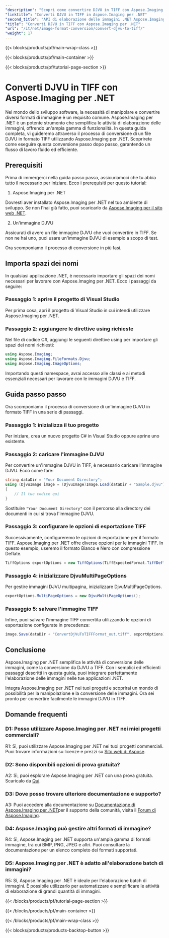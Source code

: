 ```yaml
---
"description": "Scopri come convertire DJVU in TIFF con Aspose.Imaging per .NET, un versatile strumento di manipolazione delle immagini. Semplifica le tue attività di conversione."
"linktitle": "Converti DJVU in TIFF in Aspose.Imaging per .NET"
"second_title": "API di elaborazione delle immagini .NET Aspose.Imaging"
"title": "Converti DJVU in TIFF con Aspose.Imaging per .NET"
"url": "/it/net/image-format-conversion/convert-djvu-to-tiff/"
"weight": 17
---
```


{{< blocks/products/pf/main-wrap-class >}}

{{< blocks/products/pf/main-container >}}

{{< blocks/products/pf/tutorial-page-section >}}

# Converti DJVU in TIFF con Aspose.Imaging per .NET

Nel mondo dello sviluppo software, la necessità di manipolare e convertire diversi formati di immagine è un requisito comune. Aspose.Imaging per .NET è un potente strumento che semplifica le attività di elaborazione delle immagini, offrendo un'ampia gamma di funzionalità. In questa guida completa, vi guideremo attraverso il processo di conversione di un file DJVU in formato TIFF utilizzando Aspose.Imaging per .NET. Scoprirete come eseguire questa conversione passo dopo passo, garantendo un flusso di lavoro fluido ed efficiente.

## Prerequisiti

Prima di immergerci nella guida passo passo, assicuriamoci che tu abbia tutto il necessario per iniziare. Ecco i prerequisiti per questo tutorial:

1. Aspose.Imaging per .NET

Dovresti aver installato Aspose.Imaging per .NET nel tuo ambiente di sviluppo. Se non l'hai già fatto, puoi scaricarlo da [Aspose.Imaging per il sito web .NET](https://releases.aspose.com/imaging/net/).

2. Un'immagine DJVU

Assicurati di avere un file immagine DJVU che vuoi convertire in TIFF. Se non ne hai uno, puoi usare un'immagine DJVU di esempio a scopo di test.

Ora scomponiamo il processo di conversione in più fasi.

## Importa spazi dei nomi

In qualsiasi applicazione .NET, è necessario importare gli spazi dei nomi necessari per lavorare con Aspose.Imaging per .NET. Ecco i passaggi da seguire:

### Passaggio 1: aprire il progetto di Visual Studio

Per prima cosa, apri il progetto di Visual Studio in cui intendi utilizzare Aspose.Imaging per .NET.

### Passaggio 2: aggiungere le direttive using richieste

Nel file di codice C#, aggiungi le seguenti direttive using per importare gli spazi dei nomi richiesti:

```csharp
using Aspose.Imaging;
using Aspose.Imaging.FileFormats.Djvu;
using Aspose.Imaging.ImageOptions;
```

Importando questi namespace, avrai accesso alle classi e ai metodi essenziali necessari per lavorare con le immagini DJVU e TIFF.

## Guida passo passo

Ora scomponiamo il processo di conversione di un'immagine DJVU in formato TIFF in una serie di passaggi.

### Passaggio 1: inizializza il tuo progetto

Per iniziare, crea un nuovo progetto C# in Visual Studio oppure aprine uno esistente.

### Passaggio 2: caricare l'immagine DJVU

Per convertire un'immagine DJVU in TIFF, è necessario caricare l'immagine DJVU. Ecco come fare:

```csharp
string dataDir = "Your Document Directory";
using (DjvuImage image = (DjvuImage)Image.Load(dataDir + "Sample.djvu"))
{
    // Il tuo codice qui
}
```

Sostituire `"Your Document Directory"` con il percorso alla directory dei documenti in cui si trova l'immagine DJVU.

### Passaggio 3: configurare le opzioni di esportazione TIFF

Successivamente, configureremo le opzioni di esportazione per il formato TIFF. Aspose.Imaging per .NET offre diverse opzioni per le immagini TIFF. In questo esempio, useremo il formato Bianco e Nero con compressione Deflate.

```csharp
TiffOptions exportOptions = new TiffOptions(TiffExpectedFormat.TiffDeflateBw);
```

### Passaggio 4: inizializzare DjvuMultiPageOptions

Per gestire immagini DJVU multipagina, inizializzare DjvuMultiPageOptions.

```csharp
exportOptions.MultiPageOptions = new DjvuMultiPageOptions();
```

### Passaggio 5: salvare l'immagine TIFF

Infine, puoi salvare l'immagine TIFF convertita utilizzando le opzioni di esportazione configurate in precedenza:

```csharp
image.Save(dataDir + "ConvertDjVuToTIFFFormat_out.tiff", exportOptions);
```

## Conclusione

Aspose.Imaging per .NET semplifica le attività di conversione delle immagini, come la conversione da DJVU a TIFF. Con i semplici ed efficienti passaggi descritti in questa guida, puoi integrare perfettamente l'elaborazione delle immagini nelle tue applicazioni .NET.

Integra Aspose.Imaging per .NET nei tuoi progetti e scoprirai un mondo di possibilità per la manipolazione e la conversione delle immagini. Ora sei pronto per convertire facilmente le immagini DJVU in TIFF.

## Domande frequenti

### D1: Posso utilizzare Aspose.Imaging per .NET nei miei progetti commerciali?

R1: Sì, puoi utilizzare Aspose.Imaging per .NET nei tuoi progetti commerciali. Puoi trovare informazioni su licenze e prezzi su [Sito web di Aspose](https://purchase.aspose.com/buy).

### D2: Sono disponibili opzioni di prova gratuita?

A2: Sì, puoi esplorare Aspose.Imaging per .NET con una prova gratuita. Scaricalo da [Qui](https://releases.aspose.com/).

### D3: Dove posso trovare ulteriore documentazione e supporto?

A3: Puoi accedere alla documentazione su [Documentazione di Aspose.Imaging per .NET](https://reference.aspose.com/imaging/net/)per il supporto della comunità, visita il [Forum di Aspose.Imaging](https://forum.aspose.com/).

### D4: Aspose.Imaging può gestire altri formati di immagine?

R4: Sì, Aspose.Imaging per .NET supporta un'ampia gamma di formati immagine, tra cui BMP, PNG, JPEG e altri. Puoi consultare la documentazione per un elenco completo dei formati supportati.

### D5: Aspose.Imaging per .NET è adatto all'elaborazione batch di immagini?

R5: Sì, Aspose.Imaging per .NET è ideale per l'elaborazione batch di immagini. È possibile utilizzarlo per automatizzare e semplificare le attività di elaborazione di grandi quantità di immagini.


{{< /blocks/products/pf/tutorial-page-section >}}

{{< /blocks/products/pf/main-container >}}

{{< /blocks/products/pf/main-wrap-class >}}

{{< blocks/products/products-backtop-button >}}